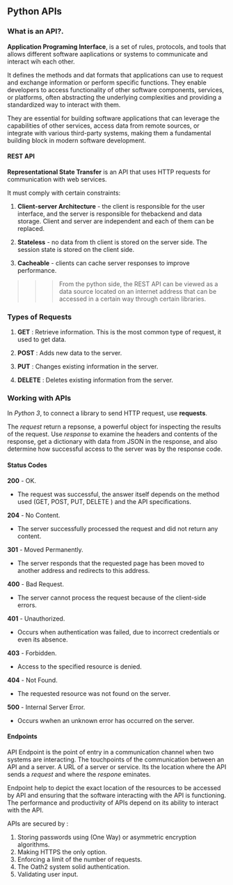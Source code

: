 ## Python APIs

### What is an API?.

**Application Programing Interface**, is a set of rules, protocols, and tools that allows different software aaplications or systems to communicate and interact wih each other.

It defines the methods and dat formats that applications can use to request and exchange information or perform specific functions. They enable developers to access functionality of other software components, services, or platforms, often abstracting the underlying complexities and providing a standardized way to interact with them.

They are essential for building software applications that can leverage the capabilities of other services, access data from remote sources, or integrate with various third-party systems, making them a fundamental building block in modern software development.

#### REST API

**Representational State Transfer** is an API that uses HTTP requests for communication with web services.

It must comply with certain constraints:

1. **Client-server Architecture** - the client is responsible for the user interface, and the server is responsible for thebackend and data storage. Client and server are independent and each of them can be replaced.

2. **Stateless** - no data from th client is stored on the server side. The session state is stored on the client side.

3. **Cacheable** - clients can cache server responses to improve performance.



>>> From the python side, the REST API can be viewed as a data source located on an internet address that can be accessed in a certain way through certain libraries.

### Types of Requests

1. **GET** : Retrieve information. This is the most common type of request, it used to get data.

2. **POST** : Adds new data to the server.

3. **PUT** : Changes existing information in the server.

4. **DELETE** : Deletes existing information from the server.


### Working with APIs

In *Python 3*, to connect a library to send HTTP request, use **requests**.

The *request* return a repsonse, a powerful object for inspecting the results of the request. Use *response* to examine the headers and contents of the response, get a dictionary with data from JSON in the response, and also determine how successful access to the server was by the response code.

#### Status Codes

**200** - OK.

- The request was successful, the answer itself depends on the method used (GET, POST, PUT, DELETE ) and the API specifications.

**204** - No Content.

- The server successfully processed the request and did not return any content.

**301** - Moved Permanently.

- The server responds that the requested page has been moved to another address and redirects to this address.

**400** - Bad Request.

- The server cannot process the request because of the client-side errors.

**401** - Unauthorized.

- Occurs when authentication was failed, due to incorrect credentials or even its absence.

**403** - Forbidden.

- Access to the specified resource is denied.

**404** - Not Found.

- The requested resource was not found on the server.

**500** - Internal Server Error.

- Occurs wwhen an unknown error has occurred on the server.


#### Endpoints

API Endpoint is the point of entry in a communication channel when two systems are interacting. The touchpoints of the communication between an API and a server. A URL of a server or service.
Its the location where the API sends a *request* and where the *respone* eminates.

Endpoint help to depict the exact location of the resources to be accessed by API and ensuring that the software interacting with the API is functioning. The performance and productivity of APIs depend on its ability to interact with the API.

APIs are secured by :

1. Storing passwords using (One Way) or asymmetric encryption algorithms.
2. Making HTTPS the only option.
3. Enforcing a limit of the number of requests.
4. The Oath2 system solid authentication.
5. Validating user input.